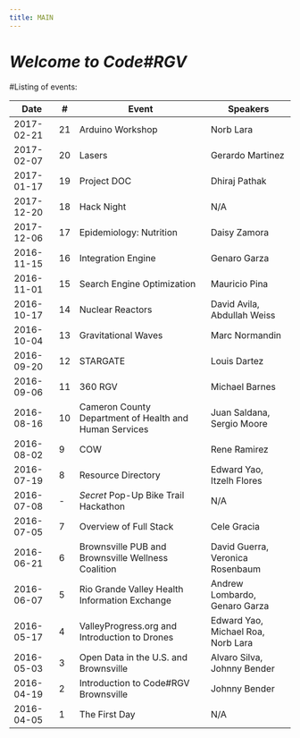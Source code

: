 ```yaml
---
title: MAIN
---
```


# *Welcome to Code#RGV*

#Listing of events:

Date | # | Event | Speakers|
-----|---|-------|---------|
2017-02-21|	21|	Arduino Workshop | Norb Lara2017-02-07|	20|	Lasers | Gerardo Martinez2017-01-17|	19|	Project DOC | Dhiraj Pathak2017-12-20|	18|	Hack Night | N/A2017-12-06|	17|	Epidemiology: Nutrition | Daisy Zamora2016-11-15|	16|	Integration Engine | Genaro Garza2016-11-01|	15|	Search Engine Optimization | Mauricio Pina2016-10-17|	14|	Nuclear Reactors | David Avila, Abdullah Weiss2016-10-04|	13|	Gravitational Waves | Marc Normandin2016-09-20|	12|	STARGATE | Louis Dartez2016-09-06|	11|	360 RGV | Michael Barnes2016-08-16|	10|	Cameron County Department of Health and Human Services | Juan Saldana, Sergio Moore2016-08-02|	9| COW | Rene Ramirez2016-07-19|	8| Resource Directory | Edward Yao, Itzelh Flores2016-07-08|	-| *Secret* Pop-Up Bike Trail Hackathon | N/A2016-07-05|	7| Overview of Full Stack | Cele Gracia2016-06-21|	6| Brownsville PUB and Brownsville Wellness Coalition | David Guerra, Veronica Rosenbaum2016-06-07|	5| Rio Grande Valley Health Information Exchange | Andrew Lombardo, Genaro Garza2016-05-17|	4| ValleyProgress.org and Introduction to Drones | Edward Yao, Michael Roa, Norb Lara2016-05-03|	3| Open Data in the U.S. and Brownsville | Alvaro Silva, Johnny Bender2016-04-19|	2| Introduction to Code#RGV Brownsville | Johnny Bender2016-04-05|	1| The First Day | N/A